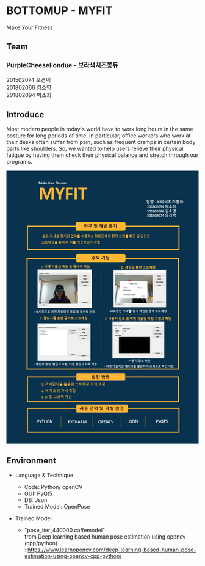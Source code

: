 # BOTTOMUP - MYFIT
Make Your Fitness

## Team
### PurpleCheeseFondue - 보라색치즈퐁듀
201502074 오경택</br>
201802066 김소영</br>
201802094 박소희</br>

## Introduce
Most modern people in today's world have to work long hours in the same posture for long periods of time. In particular, office workers who work at their desks often suffer from pain, such as frequent cramps in certain body parts like shoulders. So, we wanted to help users relieve their physical fatigue by having them check their physical balance and stretch through our programs.

<img src="POSTER.png" title="MYFIT POSTER" alt="MYFIT POSTER"></img>

## Environment
- Language & Technique
  - Code: Python/ openCV
  - GUI: PyQt5
  - DB: Json
  - Trained Model: OpenPose
  
- Trained Model
  - "pose_iter_440000.caffemodel" </br>
      from Deep learning based human pose estimation using opencv (cpp/python)</br>
  : <https://www.learnopencv.com/deep-learning-based-human-pose-estimation-using-opencv-cpp-python/>
